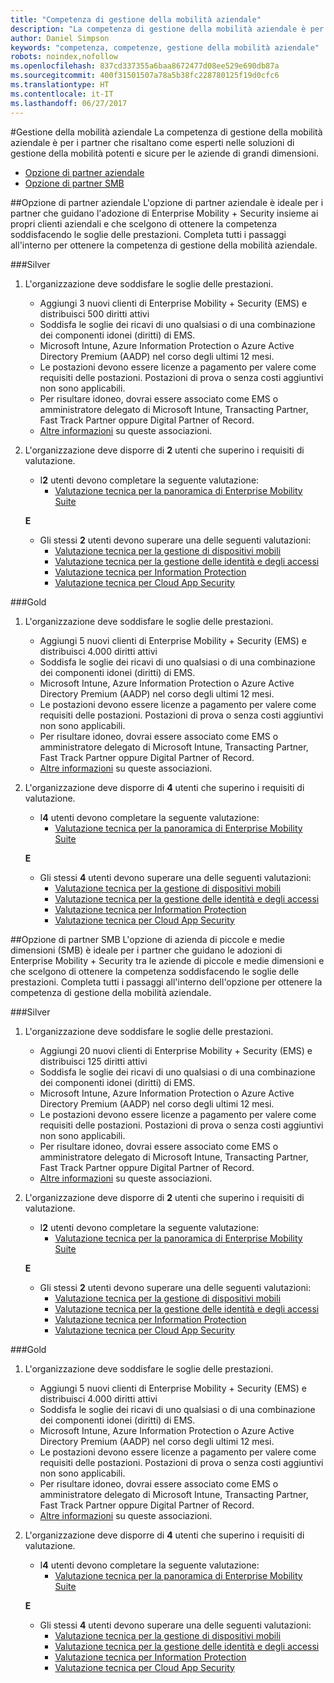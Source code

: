 ```yaml
---
title: "Competenza di gestione della mobilità aziendale"
description: "La competenza di gestione della mobilità aziendale è per i partner che risaltano come esperti nelle soluzioni di gestione della mobilità potenti e sicure per le aziende di grandi dimensioni."
author: Daniel Simpson
keywords: "competenza, competenze, gestione della mobilità aziendale"
robots: noindex,nofollow
ms.openlocfilehash: 837cd337355a6baa8672477d08ee529e690db87a
ms.sourcegitcommit: 400f31501507a78a5b38fc228780125f19d0cfc6
ms.translationtype: HT
ms.contentlocale: it-IT
ms.lasthandoff: 06/27/2017
---
```

#<a name="enterprise-mobility-management"></a>Gestione della mobilità aziendale
La competenza di gestione della mobilità aziendale è per i partner che risaltano come esperti nelle soluzioni di gestione della mobilità potenti e sicure per le aziende di grandi dimensioni.

- [Opzione di partner aziendale](#enterprise-partner-option)
- [Opzione di partner SMB](#smb-partner-option)


##<a name="enterprise-partner-option"></a>Opzione di partner aziendale
L'opzione di partner aziendale è ideale per i partner che guidano l'adozione di Enterprise Mobility + Security insieme ai propri clienti aziendali e che scelgono di ottenere la competenza soddisfacendo le soglie delle prestazioni. Completa tutti i passaggi all'interno per ottenere la competenza di gestione della mobilità aziendale.

###<a name="silver"></a>Silver

1. L'organizzazione deve soddisfare le soglie delle prestazioni.

    - Aggiungi 3 nuovi clienti di Enterprise Mobility + Security (EMS) e distribuisci 500 diritti attivi
    - Soddisfa le soglie dei ricavi di uno qualsiasi o di una combinazione dei componenti idonei (diritti) di EMS.
    - Microsoft Intune, Azure Information Protection o Azure Active Directory Premium (AADP) nel corso degli ultimi 12 mesi.
    - Le postazioni devono essere licenze a pagamento per valere come requisiti delle postazioni. Postazioni di prova o senza costi aggiuntivi non sono applicabili.
    - Per risultare idoneo, dovrai essere associato come EMS o amministratore delegato di Microsoft Intune, Transacting Partner, Fast Track Partner oppure Digital Partner of Record.
    - [Altre informazioni](https://partner.microsoft.com/en-us/membership/digital-partner-of-record) su queste associazioni.  
  
2. L'organizzazione deve disporre di **2** utenti che superino i requisiti di valutazione.

    - I**2** utenti devono completare la seguente valutazione:
        - [Valutazione tecnica per la panoramica di Enterprise Mobility Suite](https://partneruniversity.microsoft.com/?whr=uri:MicrosoftAccount&courseId=13914&scoId=pUz3OLLaB_6104778676)

    **E**

    - Gli stessi **2** utenti devono superare una delle seguenti valutazioni:
        - [Valutazione tecnica per la gestione di dispositivi mobili](https://partneruniversity.microsoft.com/?whr=uri:MicrosoftAccount&courseId=13916&scoId=QJDTvzLaB_2104778676)
        - [Valutazione tecnica per la gestione delle identità e degli accessi](https://partneruniversity.microsoft.com/?whr=uri:MicrosoftAccount&courseId=13915&scoId=bi3tqeLaB_3204778676)
        - [Valutazione tecnica per Information Protection](https://partneruniversity.microsoft.com/?whr=uri:MicrosoftAccount&courseId=13917&scoId=Em0uaWMaB_1004778676)
        - [Valutazione tecnica per Cloud App Security](https://partneruniversity.microsoft.com/?whr=uri:MicrosoftAccount&courseId=13918&scoId=vGoZ9bNaB_8604778676)

###<a name="gold"></a>Gold

1. L'organizzazione deve soddisfare le soglie delle prestazioni.

    - Aggiungi 5 nuovi clienti di Enterprise Mobility + Security (EMS) e distribuisci 4.000 diritti attivi
    - Soddisfa le soglie dei ricavi di uno qualsiasi o di una combinazione dei componenti idonei (diritti) di EMS.
    - Microsoft Intune, Azure Information Protection o Azure Active Directory Premium (AADP) nel corso degli ultimi 12 mesi.
    - Le postazioni devono essere licenze a pagamento per valere come requisiti delle postazioni. Postazioni di prova o senza costi aggiuntivi non sono applicabili.
    - Per risultare idoneo, dovrai essere associato come EMS o amministratore delegato di Microsoft Intune, Transacting Partner, Fast Track Partner oppure Digital Partner of Record.
    - [Altre informazioni](https://partner.microsoft.com/en-us/membership/digital-partner-of-record) su queste associazioni.  
  
2. L'organizzazione deve disporre di **4** utenti che superino i requisiti di valutazione.

    - I**4** utenti devono completare la seguente valutazione:
        - [Valutazione tecnica per la panoramica di Enterprise Mobility Suite](https://partneruniversity.microsoft.com/?whr=uri:MicrosoftAccount&courseId=13914&scoId=pUz3OLLaB_6104778676)

    **E**

    - Gli stessi **4** utenti devono superare una delle seguenti valutazioni:
        - [Valutazione tecnica per la gestione di dispositivi mobili](https://partneruniversity.microsoft.com/?whr=uri:MicrosoftAccount&courseId=13916&scoId=QJDTvzLaB_2104778676)
        - [Valutazione tecnica per la gestione delle identità e degli accessi](https://partneruniversity.microsoft.com/?whr=uri:MicrosoftAccount&courseId=13915&scoId=bi3tqeLaB_3204778676)
        - [Valutazione tecnica per Information Protection](https://partneruniversity.microsoft.com/?whr=uri:MicrosoftAccount&courseId=13917&scoId=Em0uaWMaB_1004778676)
        - [Valutazione tecnica per Cloud App Security](https://partneruniversity.microsoft.com/?whr=uri:MicrosoftAccount&courseId=13918&scoId=vGoZ9bNaB_8604778676)
    
##<a name="smb-partner-option"></a>Opzione di partner SMB
L'opzione di azienda di piccole e medie dimensioni (SMB) è ideale per i partner che guidano le adozioni di Enterprise Mobility + Security tra le aziende di piccole e medie dimensioni e che scelgono di ottenere la competenza soddisfacendo le soglie delle prestazioni. Completa tutti i passaggi all'interno dell'opzione per ottenere la competenza di gestione della mobilità aziendale.

###<a name="silver"></a>Silver

1. L'organizzazione deve soddisfare le soglie delle prestazioni.

    - Aggiungi 20 nuovi clienti di Enterprise Mobility + Security (EMS) e distribuisci 125 diritti attivi
    - Soddisfa le soglie dei ricavi di uno qualsiasi o di una combinazione dei componenti idonei (diritti) di EMS.
    - Microsoft Intune, Azure Information Protection o Azure Active Directory Premium (AADP) nel corso degli ultimi 12 mesi.
    - Le postazioni devono essere licenze a pagamento per valere come requisiti delle postazioni. Postazioni di prova o senza costi aggiuntivi non sono applicabili.
    - Per risultare idoneo, dovrai essere associato come EMS o amministratore delegato di Microsoft Intune, Transacting Partner, Fast Track Partner oppure Digital Partner of Record.
    - [Altre informazioni](https://partner.microsoft.com/en-us/membership/digital-partner-of-record) su queste associazioni.  
  
2. L'organizzazione deve disporre di **2** utenti che superino i requisiti di valutazione.

    - I**2** utenti devono completare la seguente valutazione:
        - [Valutazione tecnica per la panoramica di Enterprise Mobility Suite](https://partneruniversity.microsoft.com/?whr=uri:MicrosoftAccount&courseId=13914&scoId=pUz3OLLaB_6104778676)

    **E**

    - Gli stessi **2** utenti devono superare una delle seguenti valutazioni:
        - [Valutazione tecnica per la gestione di dispositivi mobili](https://partneruniversity.microsoft.com/?whr=uri:MicrosoftAccount&courseId=13916&scoId=QJDTvzLaB_2104778676)
        - [Valutazione tecnica per la gestione delle identità e degli accessi](https://partneruniversity.microsoft.com/?whr=uri:MicrosoftAccount&courseId=13915&scoId=bi3tqeLaB_3204778676)
        - [Valutazione tecnica per Information Protection](https://partneruniversity.microsoft.com/?whr=uri:MicrosoftAccount&courseId=13917&scoId=Em0uaWMaB_1004778676)
        - [Valutazione tecnica per Cloud App Security](https://partneruniversity.microsoft.com/?whr=uri:MicrosoftAccount&courseId=13918&scoId=vGoZ9bNaB_8604778676)

###<a name="gold"></a>Gold

1. L'organizzazione deve soddisfare le soglie delle prestazioni.

    - Aggiungi 5 nuovi clienti di Enterprise Mobility + Security (EMS) e distribuisci 4.000 diritti attivi
    - Soddisfa le soglie dei ricavi di uno qualsiasi o di una combinazione dei componenti idonei (diritti) di EMS.
    - Microsoft Intune, Azure Information Protection o Azure Active Directory Premium (AADP) nel corso degli ultimi 12 mesi.
    - Le postazioni devono essere licenze a pagamento per valere come requisiti delle postazioni. Postazioni di prova o senza costi aggiuntivi non sono applicabili.
    - Per risultare idoneo, dovrai essere associato come EMS o amministratore delegato di Microsoft Intune, Transacting Partner, Fast Track Partner oppure Digital Partner of Record.
    - [Altre informazioni](https://partner.microsoft.com/en-us/membership/digital-partner-of-record) su queste associazioni.  
  
2. L'organizzazione deve disporre di **4** utenti che superino i requisiti di valutazione.
    
    - I**4** utenti devono completare la seguente valutazione:
        - [Valutazione tecnica per la panoramica di Enterprise Mobility Suite](https://partneruniversity.microsoft.com/?whr=uri:MicrosoftAccount&courseId=13914&scoId=pUz3OLLaB_6104778676)

    **E**

    - Gli stessi **4** utenti devono superare una delle seguenti valutazioni:
        - [Valutazione tecnica per la gestione di dispositivi mobili](https://partneruniversity.microsoft.com/?whr=uri:MicrosoftAccount&courseId=13916&scoId=QJDTvzLaB_2104778676)
        - [Valutazione tecnica per la gestione delle identità e degli accessi](https://partneruniversity.microsoft.com/?whr=uri:MicrosoftAccount&courseId=13915&scoId=bi3tqeLaB_3204778676)
        - [Valutazione tecnica per Information Protection](https://partneruniversity.microsoft.com/?whr=uri:MicrosoftAccount&courseId=13917&scoId=Em0uaWMaB_1004778676)
        - [Valutazione tecnica per Cloud App Security](https://partneruniversity.microsoft.com/?whr=uri:MicrosoftAccount&courseId=13918&scoId=vGoZ9bNaB_8604778676)



